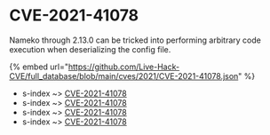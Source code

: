 # CVE-2021-41078

Nameko through 2.13.0 can be tricked into performing arbitrary code execution when deserializing the config file.

{% embed url="https://github.com/Live-Hack-CVE/full_database/blob/main/cves/2021/CVE-2021-41078.json" %}


* s-index ~> [CVE-2021-41078](https://www.alice-snow.ru/2021/database/cve-2021-41078/cve-2021-41078-s-index)
* s-index ~> [CVE-2021-41078](https://www.alice-snow.ru/2021/database/cve-2021-41078/cve-2021-41078-s-index)
* s-index ~> [CVE-2021-41078](https://www.alice-snow.ru/2021/database/cve-2021-41078/cve-2021-41078-s-index)
* s-index ~> [CVE-2021-41078](https://www.alice-snow.ru/2021/database/cve-2021-41078/cve-2021-41078-s-index)